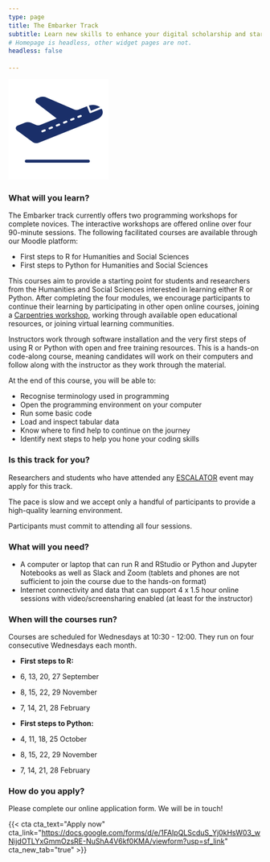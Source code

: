 ```yaml
---
type: page
title: The Embarker Track
subtitle: Learn new skills to enhance your digital scholarship and start applying it to your own work
# Homepage is headless, other widget pages are not.
headless: false

---
```

<img src="embark-icon.svg" width="200px">

### What will you learn?

The Embarker track currently offers two programming workshops for complete novices. The interactive workshops are offered online over four 90-minute sessions. The following facilitated courses are available through our Moodle platform:

- First steps to R for Humanities and Social Sciences
- First steps to Python for Humanities and Social Sciences

This courses aim to provide a starting point for students and researchers from the Humanities and Social Sciences interested in learning either R or Python. After completing the four modules, we encourage participants to continue their learning by participating in other open online courses, joining a [Carpentries workshop](https://carpentries.org/regions_za/), working through available open educational resources, or joining virtual learning communities.

Instructors work through software installation and the very first steps of using R or Python with open and free training resources. This is a hands-on code-along course, meaning candidates will work on their computers and follow along with the instructor as they work through the material.

At the end of this course, you will be able to:

- Recognise terminology used in programming
- Open the programming environment on your computer
- Run some basic code
- Load and inspect tabular data
- Know where to find help to continue on the journey
- Identify next steps to help you hone your coding skills



### Is this track for you?

Researchers and students who have attended any [ESCALATOR](../../events) event may apply for this track. 

The pace is slow and we accept only a handful of participants to provide a high-quality learning environment.

Participants must commit to attending all four sessions.

### What will you need?

- A computer or laptop that can run R and RStudio or Python and Jupyter Notebooks as well as Slack and Zoom (tablets and phones are not sufficient to join the course due to the hands-on format)
- Internet connectivity and data that can support 4 x 1.5 hour online sessions with video/screensharing enabled (at least for the instructor)

### When will the courses run?

Courses are scheduled for Wednesdays at 10:30 - 12:00. They run on four consecutive Wednesdays each month.

- __First steps to R:__
 - 6, 13, 20, 27 September
 - 8, 15, 22, 29 November
 - 7, 14, 21, 28 February

- __First steps to Python:__
 - 4, 11, 18, 25 October
 - 8, 15, 22, 29 November
 - 7, 14, 21, 28 February

### How do you apply?

Please complete our online application form. We will be in touch!

{{< cta cta_text="Apply now" cta_link="https://docs.google.com/forms/d/e/1FAIpQLScduS_Yj0kHsW03_wNijdOTLYxGmmOzsRE-NuShA4V6kf0KMA/viewform?usp=sf_link" cta_new_tab="true" >}}


